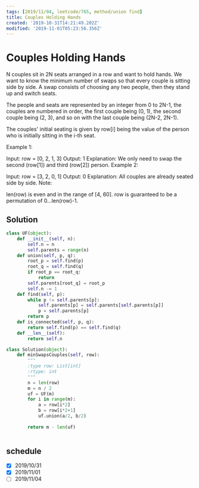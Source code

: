 ```yaml
---
tags: [2019/11/04, leetcode/765, method/union find]
title: Couples Holding Hands
created: '2019-10-31T14:21:49.202Z'
modified: '2019-11-01T05:23:56.356Z'
---
```


# Couples Holding Hands

N couples sit in 2N seats arranged in a row and want to hold hands. We want to know the minimum number of swaps so that every couple is sitting side by side. A swap consists of choosing any two people, then they stand up and switch seats.

The people and seats are represented by an integer from 0 to 2N-1, the couples are numbered in order, the first couple being (0, 1), the second couple being (2, 3), and so on with the last couple being (2N-2, 2N-1).

The couples' initial seating is given by row[i] being the value of the person who is initially sitting in the i-th seat.

Example 1:

Input: row = [0, 2, 1, 3]
Output: 1
Explanation: We only need to swap the second (row[1]) and third (row[2]) person.
Example 2:

Input: row = [3, 2, 0, 1]
Output: 0
Explanation: All couples are already seated side by side.
Note:

len(row) is even and in the range of [4, 60].
row is guaranteed to be a permutation of 0...len(row)-1.


## Solution

```python
class UF(object):
    def __init__(self, n):
        self.n = n
        self.parents = range(n)
    def union(self, p, q):
        root_p = self.find(p)
        root_q = self.find(q)
        if root_p == root_q:
            return
        self.parents[root_q] = root_p
        self.n -= 1
    def find(self, p):
        while p != self.parents[p]:
            self.parents[p] = self.parents[self.parents[p]]
            p = self.parents[p]
        return p
    def is_connected(self, p, q):
        return self.find(p) == self.find(q)
    def __len__(self):
        return self.n

class Solution(object):
    def minSwapsCouples(self, row):
        """
        :type row: List[int]
        :rtype: int
        """
        n = len(row)
        m = n / 2
        uf = UF(m)
        for i in range(m):
            a = row[i*2]
            b = row[i*2+1]
            uf.union(a/2, b/2)
        
        return m - len(uf)
        
```

## schedule

* [x] 2019/10/31
* [x] 2019/11/01
* [ ] 2019/11/04

